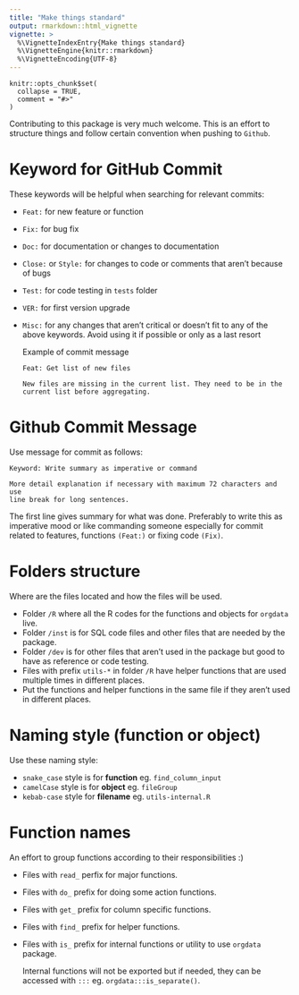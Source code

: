 ```yaml
---
title: "Make things standard"
output: rmarkdown::html_vignette
vignette: >
  %\VignetteIndexEntry{Make things standard}
  %\VignetteEngine{knitr::rmarkdown}
  %\VignetteEncoding{UTF-8}
---
```


```{r, include = FALSE}
knitr::opts_chunk$set(
  collapse = TRUE,
  comment = "#>"
)
```

Contributing to this package is very much welcome. This is an effort to
structure things and follow certain convention when pushing to `Github`.


# Keyword for GitHub Commit

These keywords will be helpful when searching for relevant commits:

-   `Feat:` for new feature or function
-   `Fix:` for bug fix
-   `Doc:` for documentation or changes to documentation
-   `Close:` or `Style:` for changes to code or comments that aren&rsquo;t because of bugs
-   `Test:` for code testing in `tests` folder
-   `VER:` for first version upgrade
-   `Misc:` for any changes that aren&rsquo;t critical or doesn&rsquo;t fit to any of the
    above keywords. Avoid using it if possible or only as a last resort
    
    Example of commit message
    
        Feat: Get list of new files
        
        New files are missing in the current list. They need to be in the
        current list before aggregating.



# Github Commit Message

Use message for commit as follows:

    Keyword: Write summary as imperative or command
    
    More detail explanation if necessary with maximum 72 characters and use
    line break for long sentences.

The first line gives summary for what was done. Preferably to write this as
imperative mood or like commanding someone especially for commit related to
features, functions `(Feat:)` or fixing code `(Fix)`.



# Folders structure

Where are the files located and how the files will be used.

-   Folder `/R` where all the R codes for the functions and objects for `orgdata`
    live.
-   Folder `/inst` is for SQL code files and other files that are needed by the package.
-   Folder `/dev` is for other files that aren&rsquo;t used in the package but good to
    have as reference or code testing.
-   Files with prefix `utils-*` in folder `/R` have helper functions that are used
    multiple times in different places.
-   Put the functions and helper functions in the same file if they aren&rsquo;t used in
    different places.



# Naming style (function or object)

Use these naming style:

-   `snake_case` style is for **function** eg. `find_column_input`
-   `camelCase` style is for **object** eg. `fileGroup`
-   `kebab-case` style for **filename** eg. `utils-internal.R`



# Function names

An effort to group functions according to their responsibilities :)

-   Files with `read_` perfix for major functions.
-   Files with `do_` prefix for doing some action functions.
-   Files with `get_` prefix for column specific functions.
-   Files with `find_` prefix for helper functions.
-   Files with `is_` prefix for internal functions or utility to use `orgdata` package.
    
    Internal functions will not be exported but if needed, they can be accessed with
    `:::` eg. `orgdata:::is_separate()`.

